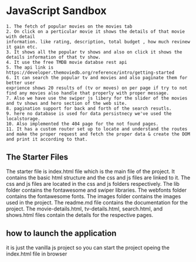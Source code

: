 # JavaScript Sandbox

    1. The fetch of popular movies on the movies tab
    2. On click on a perticular movie it shows the details of that movie with detail
    information. like rating, description, total budget , how much revinew it gain etc.
    3. It shows all the popular tv shows and also on click it shows the details information of that tv show.
    4. It use the free TMDB movie databse rest api
    5. The api link is https://developer.themoviedb.org/reference/intro/getting-started
    6. It can search the popular tv and movies and also paginate them for better user
    exprience shows 20 results of (tv or moves) on per page if try to not find any movies also handle that properly with proper message.
    7. Also we have use the swiper js libery for the slider of the movies and tv shows and hero section of the web site.
    8. pagination support for back and forth of the search resutls.
    9. here no database is used for data persistnecy we've used the localstorage.
    10. Also implemented the 404 page for the not found pages.
    11. It has a custom router set up to locate and understand the routes and make the proper request and fetch the proper data & create the DOM and print it according to that.

## The Starter Files

The starter file is index.html file which is the main file of the project. It contains the basic html structure and the css and js files are linked to it. The css and js files are located in the css and js folders respectively. The lib folder contains the fontawesome and swiper libraries. The webfonts folder contains the fontawesome fonts. The images folder contains the images used in the project. The readme.md file contains the documentation for the project. The movie-details.html, tv-details.html, search.html, and shows.html files contain the details for the respective pages.

## how to launch the application

it is just the vanilla js project so you can start the project opeing the index.html file in browser
